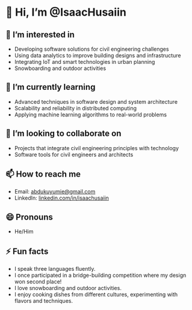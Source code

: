 # 👋 Hi, I’m @IsaacHusaiin

## 👀 I’m interested in
- Developing software solutions for civil engineering challenges
- Using data analytics to improve building designs and infrastructure
- Integrating IoT and smart technologies in urban planning
- Snowboarding and outdoor activities

## 🌱 I’m currently learning
- Advanced techniques in software design and system architecture
- Scalability and reliability in distributed computing
- Applying machine learning algorithms to real-world problems

## 💞️ I’m looking to collaborate on
- Projects that integrate civil engineering principles with technology
- Software tools for civil engineers and architects

## 📫 How to reach me
- Email: [abdukuyumie@gmail.com](mailto:abdukuyumie@gmail.com)
- LinkedIn: [linkedin.com/in/isaachusaiin](https://linkedin.com/in/isaachusaiin)

## 😄 Pronouns
- He/Him

## ⚡ Fun facts
- I speak three languages fluently.
- I once participated in a bridge-building competition where my design won second place!
- I love snowboarding and outdoor activities. 
- I enjoy cooking dishes from different cultures, experimenting with flavors and techniques.
<!---
IsaacHusaiin/IsaacHusaiin is a ✨ special ✨ repository because its `README.md` (this file) appears on your GitHub profile.
You can click the Preview link to take a look at your changes.
--->
